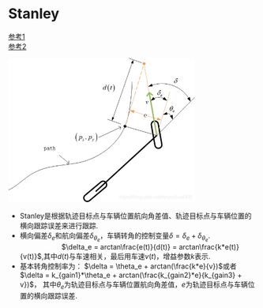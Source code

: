 # Stanley
[参考1](https://blog.csdn.net/renyushuai900/article/details/98460758)  
[参考2](https://medium.com/@dingyan7361/three-methods-of-vehicle-lateral-control-pure-pursuit-stanley-and-mpc-db8cc1d32081)  


<img src="../../image/stanley.jpg" width="75%" height="75%" />  

* Stanley是根据轨迹目标点与车辆位置航向角差值、轨迹目标点与车辆位置的横向跟踪误差来进行跟踪.  
* 横向偏差$\delta_e$和航向偏差$\delta_{\theta_e}$，车辆转角的控制变量$\delta = \delta_e + \delta_{\theta_e}$.  
&emsp;&emsp;&emsp;&emsp;&emsp;&emsp;$\delta_e = arctan\frac{e(t)}{d(t)} = arctan\frac{k*e(t)}{v(t)}$,其中$d(t)$与车速相关，最后用车速$v(t)$，增益参数$k$表示.
* 基本转角控制率为： $\delta = \theta_e + arctan(\frac{k*e}{v})$或者$\delta = k_{gain1}*\theta_e + arctan(\frac{k_{gain2}*e}{k_{gain3} + v})$， 其中$\theta_e$为轨迹目标点与车辆位置航向角差值，$e$为轨迹目标点与车辆位置的横向跟踪误差.  
